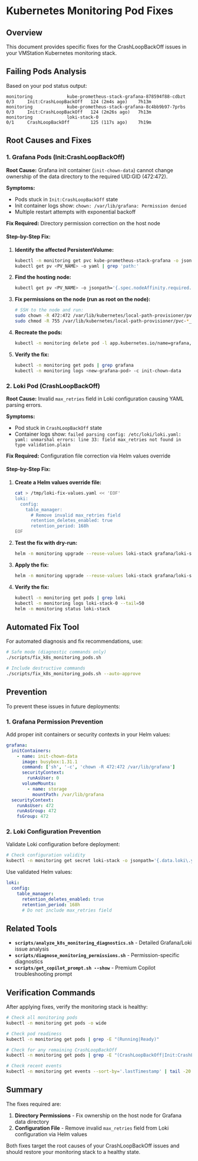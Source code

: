 # Kubernetes Monitoring Pod Fixes

## Overview

This document provides specific fixes for the CrashLoopBackOff issues in your VMStation Kubernetes monitoring stack.

## Failing Pods Analysis

Based on your pod status output:

```
monitoring             kube-prometheus-stack-grafana-878594f88-cdbzt               0/3     Init:CrashLoopBackOff   124 (2m4s ago)    7h13m
monitoring             kube-prometheus-stack-grafana-8c4bb9b97-7prbs               0/3     Init:CrashLoopBackOff   124 (2m26s ago)   7h13m
monitoring             loki-stack-0                                                0/1     CrashLoopBackOff        125 (117s ago)    7h19m
```

## Root Causes and Fixes

### 1. Grafana Pods (Init:CrashLoopBackOff)

**Root Cause:** Grafana init container (`init-chown-data`) cannot change ownership of the data directory to the required UID:GID (472:472).

**Symptoms:**
- Pods stuck in `Init:CrashLoopBackOff` state
- Init container logs show: `chown: /var/lib/grafana: Permission denied`
- Multiple restart attempts with exponential backoff

**Fix Required:** Directory permission correction on the host node

#### Step-by-Step Fix:

1. **Identify the affected PersistentVolume:**
   ```bash
   kubectl -n monitoring get pvc kube-prometheus-stack-grafana -o jsonpath='{.spec.volumeName}'
   kubectl get pv <PV_NAME> -o yaml | grep 'path:'
   ```

2. **Find the hosting node:**
   ```bash
   kubectl get pv <PV_NAME> -o jsonpath='{.spec.nodeAffinity.required.nodeSelectorTerms[0].matchExpressions[0].values[0]}'
   ```

3. **Fix permissions on the node (run as root on the node):**
   ```bash
   # SSH to the node and run:
   sudo chown -R 472:472 /var/lib/kubernetes/local-path-provisioner/pvc-*_monitoring_kube-prometheus-stack-grafana
   sudo chmod -R 755 /var/lib/kubernetes/local-path-provisioner/pvc-*_monitoring_kube-prometheus-stack-grafana
   ```

4. **Recreate the pods:**
   ```bash
   kubectl -n monitoring delete pod -l app.kubernetes.io/name=grafana,app.kubernetes.io/instance=kube-prometheus-stack
   ```

5. **Verify the fix:**
   ```bash
   kubectl -n monitoring get pods | grep grafana
   kubectl -n monitoring logs <new-grafana-pod> -c init-chown-data
   ```

### 2. Loki Pod (CrashLoopBackOff)

**Root Cause:** Invalid `max_retries` field in Loki configuration causing YAML parsing errors.

**Symptoms:**
- Pod stuck in `CrashLoopBackOff` state
- Container logs show: `failed parsing config: /etc/loki/loki.yaml: yaml: unmarshal errors: line 33: field max_retries not found in type validation.plain`

**Fix Required:** Configuration file correction via Helm values override

#### Step-by-Step Fix:

1. **Create a Helm values override file:**
   ```bash
   cat > /tmp/loki-fix-values.yaml << 'EOF'
   loki:
     config:
       table_manager:
         # Remove invalid max_retries field
         retention_deletes_enabled: true
         retention_period: 168h
   EOF
   ```

2. **Test the fix with dry-run:**
   ```bash
   helm -n monitoring upgrade --reuse-values loki-stack grafana/loki-stack -f /tmp/loki-fix-values.yaml --dry-run
   ```

3. **Apply the fix:**
   ```bash
   helm -n monitoring upgrade --reuse-values loki-stack grafana/loki-stack -f /tmp/loki-fix-values.yaml
   ```

4. **Verify the fix:**
   ```bash
   kubectl -n monitoring get pods | grep loki
   kubectl -n monitoring logs loki-stack-0 --tail=50
   helm -n monitoring status loki-stack
   ```

## Automated Fix Tool

For automated diagnosis and fix recommendations, use:

```bash
# Safe mode (diagnostic commands only)
./scripts/fix_k8s_monitoring_pods.sh

# Include destructive commands
./scripts/fix_k8s_monitoring_pods.sh --auto-approve
```

## Prevention

To prevent these issues in future deployments:

### 1. Grafana Permission Prevention

Add proper init containers or security contexts in your Helm values:

```yaml
grafana:
  initContainers:
    - name: init-chown-data
      image: busybox:1.31.1
      command: ['sh', '-c', 'chown -R 472:472 /var/lib/grafana']
      securityContext:
        runAsUser: 0
      volumeMounts:
        - name: storage
          mountPath: /var/lib/grafana
  securityContext:
    runAsUser: 472
    runAsGroup: 472
    fsGroup: 472
```

### 2. Loki Configuration Prevention

Validate Loki configuration before deployment:

```bash
# Check configuration validity
kubectl -n monitoring get secret loki-stack -o jsonpath='{.data.loki\.yaml}' | base64 -d | yq eval '.'
```

Use validated Helm values:

```yaml
loki:
  config:
    table_manager:
      retention_deletes_enabled: true
      retention_period: 168h
      # Do not include max_retries field
```

## Related Tools

- **`scripts/analyze_k8s_monitoring_diagnostics.sh`** - Detailed Grafana/Loki issue analysis
- **`scripts/diagnose_monitoring_permissions.sh`** - Permission-specific diagnostics  
- **`scripts/get_copilot_prompt.sh --show`** - Premium Copilot troubleshooting prompt

## Verification Commands

After applying fixes, verify the monitoring stack is healthy:

```bash
# Check all monitoring pods
kubectl -n monitoring get pods -o wide

# Check pod readiness
kubectl -n monitoring get pods | grep -E "(Running|Ready)"

# Check for any remaining CrashLoopBackOff
kubectl -n monitoring get pods | grep -E "(CrashLoopBackOff|Init:CrashLoopBackOff)"

# Check recent events
kubectl -n monitoring get events --sort-by='.lastTimestamp' | tail -20
```

## Summary

The fixes required are:

1. **Directory Permissions** - Fix ownership on the host node for Grafana data directory
2. **Configuration File** - Remove invalid `max_retries` field from Loki configuration via Helm values

Both fixes target the root causes of your CrashLoopBackOff issues and should restore your monitoring stack to a healthy state.
